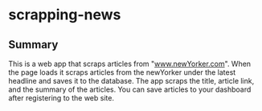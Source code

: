 # scrapping-news

## Summary 

This is a web app that scraps articles from "www.newYorker.com".  When the page loads it scraps articles from the newYorker under the latest headline and saves it to the database. The app scraps the title, article link, and the summary of the articles. You can save articles to your dashboard after registering to the web site.

